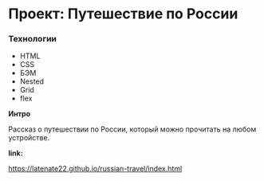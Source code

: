 # Проект: Путешествие по России

### Технологии
* HTML
* CSS
* БЭМ
* Nested 
* Grid
* flex

**Интро**

Рассказ о путешествии по России, который можно прочитать на любом устройстве.

**link:**

https://latenate22.github.io/russian-travel/index.html